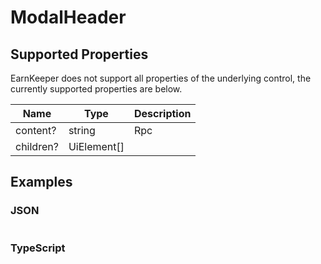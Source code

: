 # ModalHeader

## Supported Properties

EarnKeeper does not support all properties of the underlying control, the currently supported properties are below.

| Name     | Type           | Description |
| -------- | -------------- | ----------- |
| content? |string | Rpc   |             |
| children?      | UiElement[] |             |


## Examples

### JSON

```json
```

### TypeScript

```javascript
```
